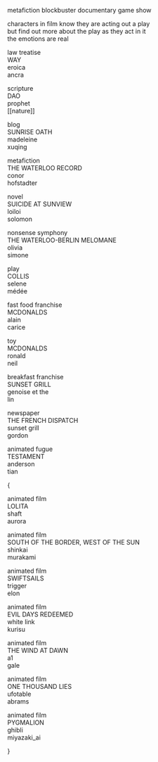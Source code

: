   metafiction blockbuster documentary game show  
  
characters in film know they are acting out a play  
but find out more about the play as they act in it  
the emotions are real  
  
law treatise  
WAY  
eroica  
ancra  
  
scripture  
DAO  
prophet  
[[nature]]  
  
blog  
SUNRISE OATH  
madeleine  
xuqing  
  
metafiction  
THE WATERLOO RECORD  
conor  
hofstadter  
  
novel  
SUICIDE AT SUNVIEW  
loiloi  
solomon  
  
nonsense symphony  
THE WATERLOO-BERLIN MELOMANE  
olivia  
simone  
  
play  
COLLIS  
selene  
médée  
  
fast food franchise  
MCDONALDS  
alain  
carice  
  
toy  
MCDONALDS  
ronald  
neil  
  
breakfast franchise  
SUNSET GRILL  
genoise et the  
lin  
  
newspaper  
THE FRENCH DISPATCH  
sunset grill  
gordon  
  
animated fugue  
TESTAMENT  
anderson  
tian  
  
{  
  
animated film  
LOLITA  
shaft  
aurora  
  
animated film  
SOUTH OF THE BORDER, WEST OF THE SUN  
shinkai  
murakami  
  
animated film  
SWIFTSAILS  
trigger  
elon  
  
animated film  
EVIL DAYS REDEEMED  
white link  
kurisu  
  
animated film  
THE WIND AT DAWN  
a1  
gale  
  
animated film  
ONE THOUSAND LIES  
ufotable  
abrams  
  
animated film  
PYGMALION  
ghibli  
miyazaki_ai  
  
}